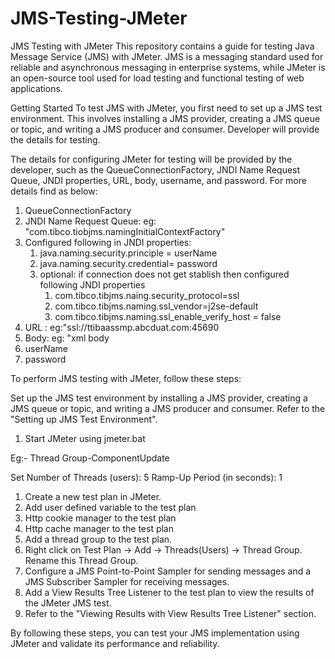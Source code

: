 # JMS-Testing-JMeter

JMS Testing with JMeter
This repository contains a guide for testing Java Message Service (JMS) with JMeter. JMS is a messaging standard used for reliable and asynchronous messaging in enterprise systems, while JMeter is an open-source tool used for load testing and functional testing of web applications.

Getting Started
To test JMS with JMeter, you first need to set up a JMS test environment. This involves installing a JMS provider, creating a JMS queue or topic, and writing a JMS producer and consumer. Developer will provide the details for testing.

The details for configuring JMeter for testing will be provided by the developer, such as the QueueConnectionFactory, JNDI Name Request Queue, JNDI properties, URL, body, username, and password. For more details find as below:

1. QueueConnectionFactory
2. JNDI Name Request Queue: eg: "com.tibco.tiobjms.namingInitialContextFactory"
3. Configured following in JNDI properties:
   1. java.naming.security.principle = userName
   2. java.naming.security.credential= password
   3. optional: if connection does not get stablish then configured following JNDI properties
      1. com.tibco.tibjms.naing.security_protocol=ssl
      2. com.tibco.tibjms.naming.ssl_vendor=j2se-default
      3. com.tibco.tibjms.naming.ssl_enable_verify_host = false
5. URL : eg:"ssl://ttibaassmp.abcduat.com:45690
6. Body: eg: "xml body
7. userName
8. password


To perform JMS testing with JMeter, follow these steps:

Set up the JMS test environment by installing a JMS provider, creating a JMS queue or topic, and writing a JMS producer and consumer. Refer to the "Setting up JMS Test Environment".
1. Start JMeter using jmeter.bat

Eg:- Thread Group-ComponentUpdate

Set Number of Threads (users): 5
Ramp-Up Period (in seconds): 1
1. Create a new test plan in JMeter.
2. Add user defined variable to the test plan
3. Http cookie manager to the test plan
4. Http cache manager to the test plan
5. Add a thread group to the test plan.
6. Right click on Test Plan -> Add -> Threads(Users) -> Thread Group. Rename this Thread Group.
7. Configure a JMS Point-to-Point Sampler for sending messages and a JMS Subscriber Sampler for receiving messages. 
8. Add a View Results Tree Listener to the test plan to view the results of the JMeter JMS test. 
9. Refer to the "Viewing Results with View Results Tree Listener" section.

By following these steps, you can test your JMS implementation using JMeter and validate its performance and reliability.

